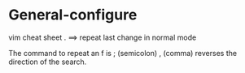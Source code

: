 # General-configure

vim cheat sheet
. ==> repeat last change in normal mode

The command to repeat an f is ; (semicolon)
, (comma) reverses the direction of the search.
